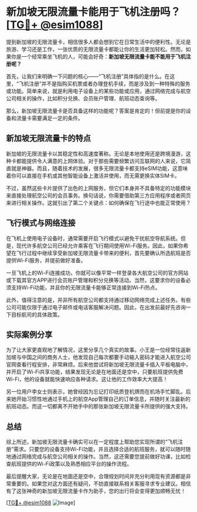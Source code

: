 # 新加坡无限流量卡能用于飞机注册吗？[[TG💪+ @esim1088](https://t.me/s/esim1088)]

提到新加坡的无限流量卡，相信很多人都会想到它在日常生活中的便利性。无论是旅游、学习还是工作，一张优质的无限流量卡都能让你的生活更加轻松。然而，如果你是一个经常乘坐飞机的人，可能会好奇：**新加坡无限流量卡能不能用于飞机注册呢？**

首先，让我们来明确一下问题的核心——“飞机注册”具体指的是什么。在这里，“飞机注册”并不是指购买机票或者办理登机手续，而是涉及到一种特殊的服务或功能。简单来说，就是利用电子设备上的某些功能或应用，通过网络完成与航空公司相关的操作，比如积分兑换、会员账户管理、航班动态查询等。

那么，新加坡无限流量卡是否具备这样的功能呢？答案是肯定的！但前提是你的设备和流量卡需要满足一定的条件。

## 新加坡无限流量卡的特点

新加坡的无限流量卡以其稳定性和高速度著称。无论是本地使用还是跨境漫游，这种卡都能提供令人满意的上网体验。对于那些需要频繁访问互联网的人来说，它简直就是神器。而且，随着技术的发展，很多无限流量卡都支持eSIM功能，这意味着你可以直接在手机或其他智能设备上激活并使用，而无需更换实体SIM卡。

不过，虽然这些卡片提供了出色的上网服务，但它们本身并不具备特定的功能模块来直接处理航空公司的会员事务。换句话说，你需要借助第三方应用程序或者网页来进行相关操作。这就引出了第二个关键点：如何确保在飞行途中也能正常使用？

## 飞行模式与网络连接

在飞机上使用电子设备时，通常需要开启飞行模式以避免干扰航空导航系统。但是，现代许多航空公司已经允许乘客在飞行期间使用Wi-Fi服务。因此，如果你希望在飞行过程中继续享受新加坡无限流量卡带来的便利，首先要确认所选航班是否提供Wi-Fi服务，并提前做好准备。

一旦飞机上的Wi-Fi连接成功，你就可以像平常一样登录各大航空公司的官方网站或下载其官方APP进行会员账户管理和积分兑换等活动。当然，这要求你的设备必须支持Wi-Fi功能，并且你的无限流量卡能够正常连接到Wi-Fi热点。

此外，值得注意的是，并非所有航空公司都支持通过移动网络完成上述任务。有些公司可能仅限于通过电子邮件或电话客服解决问题。因此，在出发前最好先咨询一下目标航司的具体政策。

## 实际案例分享

为了让大家更直观地了解情况，这里分享几个真实的故事。小王是一位经常往返新加坡与中国之间的商务人士，他发现自己每次都要手动输入密码才能进入航空公司官网查看行程安排，非常麻烦。后来他尝试将新加坡无限流量卡插入平板电脑中，并开启了Wi-Fi共享功能，结果发现无论是在地面还是空中，只要航班提供免费Wi-Fi，他的设备就能快速响应各种请求。这让他的工作效率大大提高！

另一位用户李女士则表示，她曾经因为忘记打印纸质登机牌而在机场手忙脚乱。后来她开始习惯性地通过手机上的航空App管理自己的订单信息，并随时关注最新的航班动态。而这一切都离不开她手中的那张新加坡无限流量卡所提供的强大支持。

## 总结

综上所述，新加坡无限流量卡确实可以在一定程度上帮助您实现所谓的“飞机注册”需求。只要您的设备支持Wi-Fi功能，并且选择合适的航班服务，就可以随时随地通过网络完成与航空公司相关的操作。当然，这还需要您提前做好功课，比如检查航班提供的Wi-Fi政策以及熟悉相应平台的操作流程。

最后提醒大家，无论是在地面还是空中，合理规划时间并充分利用现有资源都是非常重要的。如果您对这方面还有疑问，不妨直接联系相关客服寻求专业建议。相信有了这张神奇的新加坡无限流量卡作为助手，您的出行将会变得更加顺畅无忧！

[[TG💪+ @esim1088](https://t.me/s/esim1088) ![Image](https://i.postimg.cc/4NQfJmqS/Snipaste-2025-05-13-00-14-12.png)]